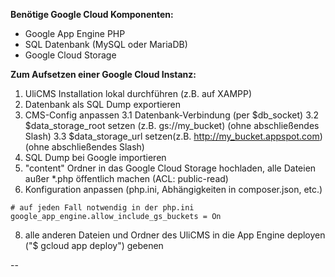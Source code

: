 **Benötige Google Cloud Komponenten:**
* Google App Engine PHP
* SQL Datenbank (MySQL oder MariaDB)
* Google Cloud Storage

**Zum Aufsetzen einer Google Cloud Instanz:**
1. UliCMS Installation lokal durchführen (z.B. auf XAMPP)
2. Datenbank als SQL Dump exportieren
3. CMS-Config anpassen
3.1 Datenbank-Verbindung (per $db_socket)
3.2 $data_storage_root setzen (z.B. gs://my_bucket) (ohne abschließendes Slash)
3.3 $data_storage_url setzen(z.B. http://my_bucket.appspot.com) (ohne abschließendes Slash)
4. SQL Dump bei Google importieren
5. "content" Ordner in das Google Cloud Storage hochladen, alle Dateien außer *.php öffentlich machen (ACL: public-read)
7. Konfiguration anpassen (php.ini, Abhängigkeiten in composer.json, etc.)
```
# auf jeden Fall notwendig in der php.ini
google_app_engine.allow_include_gs_buckets = On
```
8. alle anderen Dateien und Ordner des UliCMS in die App Engine deployen ("$ gcloud app deploy")
gebenen

--


